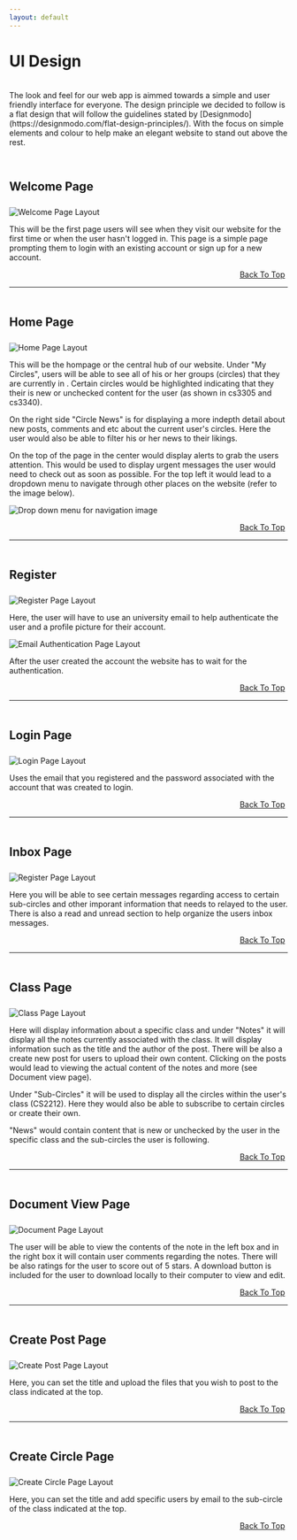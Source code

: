 ```yaml
---
layout: default
---
```


<style>
    h2{margin: 25px 0;}
    hr{margin-bottom: 50px;}
</style>

# UI Design
<br>
The look and feel for our web app is aimmed towards a simple and user friendly interface for everyone. The design principle we decided to follow is a flat design that will follow the guidelines stated by [Designmodo](https://designmodo.com/flat-design-principles/). With the focus on simple elements and colour to help make an elegant website to stand out above the rest.

<br>
<br>
<br>


## Welcome Page

![Welcome Page Layout](assets/images/welcome.png "Welcome page layout")

This will be the first page users will see when they visit our website for the first time or when the user hasn't logged in. This page is a simple page prompting them to login with an existing account or sign up for a new account. 

<div style="text-align: right; margin: 5px;">
<a href="#" >Back To Top</a></div>

---

## Home Page


![Home Page Layout](assets/images/home.png "Home page layout")

This will be the hompage or the central hub of our website. Under "My Circles", users will be able to see all of his or her groups (circles) that they are currently in .  Certain circles would be highlighted indicating that they their is new or unchecked content for the user (as shown in cs3305 and cs3340). 

On the right side "Circle News" is for displaying a more indepth detail about new posts, comments and etc about the current user's circles. Here the user would also be able to filter his or her news to their likings. 

On the top of the page in the center would display alerts to grab the users attention. This would be used to display urgent messages the user would need to check out as soon as possible. For the top left it would lead to a dropdown menu to navigate through other places on the website (refer to the image below). 

![Drop down menu for navigation image](\assets\images\dropdown.png "Drop down menu for navigation")

<div style="text-align: right; margin: 5px;">
<a href="#" >Back To Top</a></div>

---

## Register

![Register Page Layout](assets/images/signup.png "Register page layout")

Here, the user will have to use an university email to help authenticate the user and a profile picture for their account. 

![Email Authentication Page Layout](assets/images/authorize.png "Email Authentication layout")

After the user created the account the website has to wait for the authentication. 

<div style="text-align: right; margin: 5px;">
<a href="#" >Back To Top</a></div>

---

## Login Page

![Login Page Layout](assets/images/login.png "Login page layout")

Uses the email that you registered and the password associated with the account that was created to login. 

<div style="text-align: right; margin: 5px;">
<a href="#" >Back To Top</a></div>

---

## Inbox Page

![Register Page Layout](assets/images/inbox.png "Register page layout")

Here you will be able to see certain messages regarding access to certain sub-circles and other imporant information that needs to relayed to the user. There is also a read and unread section to help organize the users inbox messages. 

<div style="text-align: right; margin: 5px;">
<a href="#" >Back To Top</a></div>

---

## Class Page

![Class Page Layout](assets/images/class.png  "Class page layout")

Here will display information about a specific class and under "Notes" it will display all the notes currently associated with the class. It will display information such as the title and the author of the post. There will be also a create new post for users to upload their own content. Clicking on the posts would lead to viewing the actual content of the notes and more (see Document view page).

Under "Sub-Circles" it will be used to display all the circles within the user's class (CS2212). Here they would also be able to subscribe to certain circles or create their own. 

"News" would contain content that is new or unchecked by the user in the specific class and the sub-circles the user is following. 

<div style="text-align: right; margin: 5px;">
<a href="#" >Back To Top</a></div>

---

## Document View Page

![Document Page Layout](assets/images/post.png "Document page layout")

The user will be able to view the contents of the note in the left box and in the right box it will contain user comments regarding the notes. There will be also ratings for the user to score out of 5 stars. A download button is included for the user to download locally to their computer to view and edit. 

<div style="text-align: right; margin: 5px;">
<a href="#" >Back To Top</a></div>

---

## Create Post Page

![Create Post  Page Layout](assets/images/createpost.png "Create Post page layout")

Here, you can set the title and upload the files that you wish to post to the class indicated at the top. 

<div style="text-align: right; margin: 5px;">
<a href="#" >Back To Top</a></div>

---

## Create Circle Page

![Create Circle Page Layout](assets/images/createcircle.png "Create Circle page layout")

Here, you can set the title and add specific users by email to the sub-circle of the class indicated at the top. 

<div style="text-align: right; margin: 5px;">
<a href="#" >Back To Top</a></div>
